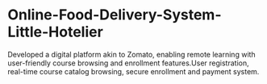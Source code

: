 # Online-Food-Delivery-System-Little-Hotelier
Developed a digital platform akin to Zomato, enabling remote learning with user-friendly course browsing and enrollment features.User registration, real-time course catalog browsing, secure enrollment and payment system.
